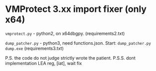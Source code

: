 # VMProtect 3.xx import fixer (only x64)
`vmprotect.py` - python2, on x64dbgpy. (requirements2.txt)

`dump_patcher.py` - python3, need functions.json. Start: ```dump_patcher.py dump.exe``` (requirements3.txt)

P.S. the code do not judge strictly wrote the patient.
P.S.S. dont implementation LEA reg, [iat], wait fix
